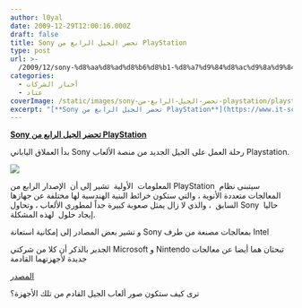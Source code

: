 ```yaml
---
author: l0yal
date: 2009-12-29T12:00:16.000Z
draft: false
title: Sony تحضر الجيل الرابع من PlayStation
type: post
url: >-
  /2009/12/sony-%d8%aa%d8%ad%d8%b6%d8%b1-%d8%a7%d9%84%d8%ac%d9%8a%d9%84-%d8%a7%d9%84%d8%b1%d8%a7%d8%a8%d8%b9-%d9%85%d9%86-playstation/
categories:
  - أخبار الشركات
  - عتاد
coverImage: /static/images/sony-تحضر-الجيل-الرابع-من-playstation/playstation_4-300x229.jpg
excerpt: "[**Sony تحضر الجيل الرابع من PlayStation**](https://www.it-scoop.com/2009/12/sony-%d8%aa%d8%ad%d8%b6%d8%b1-%d8%a7%d9%84%d8%ac%d9%8a%d9%84-%d8%a7%d9%84%d8%b1%d8%a7%d8%a8%d8%b9-%d9%85%d9%86-playstation/)\n\nبدأ العملاق الياباني Sony رحلة العمل على الجيل الجديد من منصة الألعاب Playstation.\n\n\n\nالمعلومات\_ الأولية \_تشير إلى أن\_ الإصدار الرابع من PlayStation \_سيتبنى نظام المعالجات متعددة الأنوية ، والتي ستكون خرائط البنية الهندسية لها مختلفة عن"
---
```

[**Sony تحضر الجيل الرابع من PlayStation**](https://www.it-scoop.com/2009/12/sony-%d8%aa%d8%ad%d8%b6%d8%b1-%d8%a7%d9%84%d8%ac%d9%8a%d9%84-%d8%a7%d9%84%d8%b1%d8%a7%d8%a8%d8%b9-%d9%85%d9%86-playstation/)

بدأ العملاق الياباني Sony رحلة العمل على الجيل الجديد من منصة الألعاب Playstation.

![](/static/images/sony-تحضر-الجيل-الرابع-من-playstation/playstation\_4-300x229.jpg)

المعلومات  الأولية  تشير إلى أن  الإصدار الرابع من PlayStation  سيتبنى نظام المعالجات متعددة الأنوية ، والتي ستكون خرائط البنية الهندسية لها مختلفة عن جهازها السابق  ، والذي لا زال يمثل صعوبة كبيرة جداً لمطوري الألعاب ، وتحاول Sony  حاليا إيجاد حلول  لهذه المشكلة.

و تشير بعض المصادر إلى إمكانية استعانة Sony بمعالجات مصنعة من طرف Intel

الجدير بالذكر أن كلا من شركتي Microsoft و Nintendo تبحثان هما أيضا عن معالجات جديدة لأجهزتهما القادمة

[المصدر](http://www.techradar.com/news/gaming/sony-playstation-4-set-to-get-multi-core-cpu-660439)

ترى كيف ستكون صور ألعاب الجيل القادم من تلك الأجهزة؟
